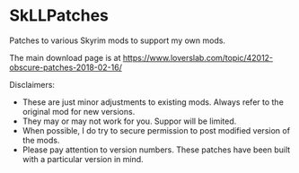 # SkLLPatches
Patches to various Skyrim mods to support my own mods.

The main download page is at https://www.loverslab.com/topic/42012-obscure-patches-2018-02-16/

Disclaimers:
- These are just minor adjustments to existing mods. Always refer to the original mod for new versions.
- They may or may not work for you. Suppor will be limited.
- When possible, I do try to secure permission to post modified version of the mods.
- Please pay attention to version numbers. These patches have been built with a particular version in mind.

